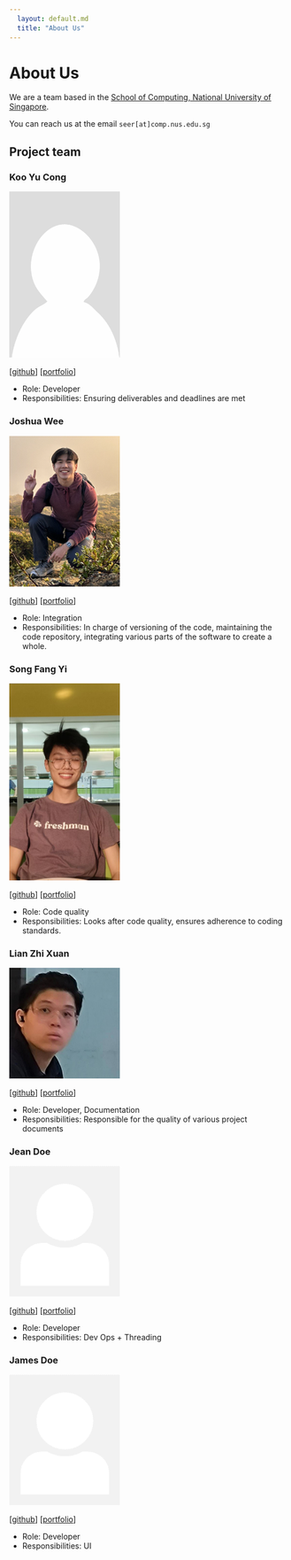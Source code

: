 ```yaml
---
  layout: default.md
  title: "About Us"
---
```


# About Us

We are a team based in the [School of Computing, National University of Singapore](http://www.comp.nus.edu.sg).

You can reach us at the email `seer[at]comp.nus.edu.sg`

## Project team

### Koo Yu Cong

<img src="images/yucongkoo.png" width="200px">

[[github](https://github.com/yucongkoo)]
[[portfolio](team/yucongkoo.md)]

* Role: Developer
* Responsibilities: Ensuring deliverables and deadlines are met

### Joshua Wee

<img src="images/joshuawee.png" width="200px">

[[github](http://github.com/jweewee)]
[[portfolio](team/jweewee.md)]

* Role: Integration
* Responsibilities: In charge of versioning of the code, maintaining the code repository, integrating various parts of the software to create a whole.

### Song Fang Yi

<img src="images/songfangyl.png" width="200px">

[[github](http://github.com/songfangyl)] 
[[portfolio](team/songfangyl.md)]

* Role: Code quality
* Responsibilities: Looks after code quality, ensures adherence to coding standards.

### Lian Zhi Xuan

<img src="images/lianzhixuan.png" width="200px">

[[github](https://github.com/TehOPanas)] [[portfolio](team/lianzhixuan.md)]

* Role: Developer, Documentation
* Responsibilities: Responsible for the quality of various project documents

### Jean Doe

<img src="images/johndoe.png" width="200px">

[[github](http://github.com/johndoe)]
[[portfolio](team/johndoe.md)]

* Role: Developer
* Responsibilities: Dev Ops + Threading

### James Doe

<img src="images/johndoe.png" width="200px">

[[github](http://github.com/johndoe)]
[[portfolio](team/johndoe.md)]

* Role: Developer
* Responsibilities: UI
